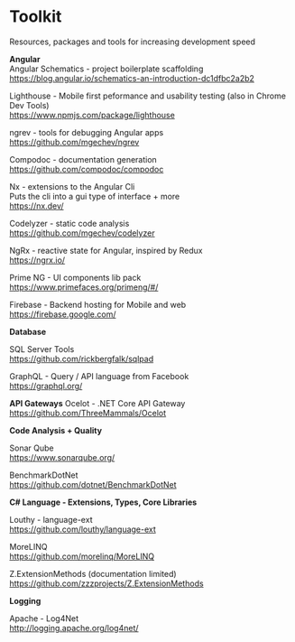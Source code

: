 # Toolkit
Resources, packages and tools for increasing development speed

**Angular**\
Angular Schematics - project boilerplate scaffolding\
https://blog.angular.io/schematics-an-introduction-dc1dfbc2a2b2

Lighthouse - Mobile first peformance and usability testing (also in Chrome Dev Tools)\
https://www.npmjs.com/package/lighthouse

ngrev - tools for debugging Angular apps\
https://github.com/mgechev/ngrev

Compodoc - documentation generation\
https://github.com/compodoc/compodoc

Nx - extensions to the Angular Cli\
Puts the cli into a gui type of interface + more\
https://nx.dev/

Codelyzer - static code analysis \
https://github.com/mgechev/codelyzer

NgRx - reactive state for Angular, inspired by Redux\
https://ngrx.io/

Prime NG - UI components lib pack\
https://www.primefaces.org/primeng/#/

Firebase - Backend hosting for Mobile and web\
https://firebase.google.com/

**Database**

SQL Server Tools\
https://github.com/rickbergfalk/sqlpad

GraphQL - Query / API language from Facebook\
https://graphql.org/


**API Gateways**
Ocelot - .NET Core API Gateway\
https://github.com/ThreeMammals/Ocelot


**Code Analysis + Quality**

Sonar Qube\
https://www.sonarqube.org/

BenchmarkDotNet\
https://github.com/dotnet/BenchmarkDotNet

**C# Language - Extensions, Types, Core Libraries**

Louthy - language-ext\
https://github.com/louthy/language-ext

MoreLINQ\
https://github.com/morelinq/MoreLINQ

Z.ExtensionMethods (documentation limited)\
https://github.com/zzzprojects/Z.ExtensionMethods

**Logging**

Apache - Log4Net\
http://logging.apache.org/log4net/
